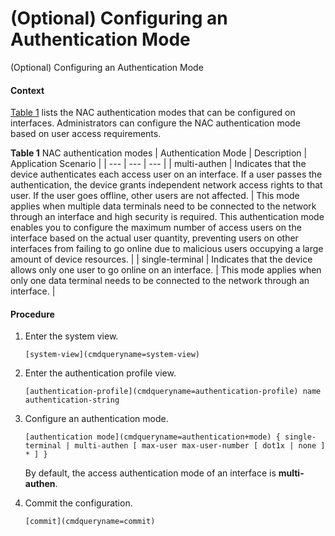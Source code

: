 (Optional) Configuring an Authentication Mode
=============================================

(Optional) Configuring an Authentication Mode

#### Context

[Table 1](#EN-US_TASK_0000001512681054__en-us_task_0000001563880209_table1245113532551) lists the NAC authentication modes that can be configured on interfaces. Administrators can configure the NAC authentication mode based on user access requirements.

**Table 1** NAC authentication modes
| Authentication Mode | Description | Application Scenario |
| --- | --- | --- |
| multi-authen | Indicates that the device authenticates each access user on an interface. If a user passes the authentication, the device grants independent network access rights to that user. If the user goes offline, other users are not affected. | This mode applies when multiple data terminals need to be connected to the network through an interface and high security is required.  This authentication mode enables you to configure the maximum number of access users on the interface based on the actual user quantity, preventing users on other interfaces from failing to go online due to malicious users occupying a large amount of device resources. |
| single-terminal | Indicates that the device allows only one user to go online on an interface. | This mode applies when only one data terminal needs to be connected to the network through an interface. |



#### Procedure

1. Enter the system view.
   
   
   ```
   [system-view](cmdqueryname=system-view)
   ```
2. Enter the authentication profile view.
   
   
   ```
   [authentication-profile](cmdqueryname=authentication-profile) name authentication-string
   ```
3. Configure an authentication mode.
   
   
   ```
   [authentication mode](cmdqueryname=authentication+mode) { single-terminal | multi-authen [ max-user max-user-number [ dot1x | none ] * ] }
   ```
   
   By default, the access authentication mode of an interface is **multi-authen**.
4. Commit the configuration.
   
   
   ```
   [commit](cmdqueryname=commit)
   ```
